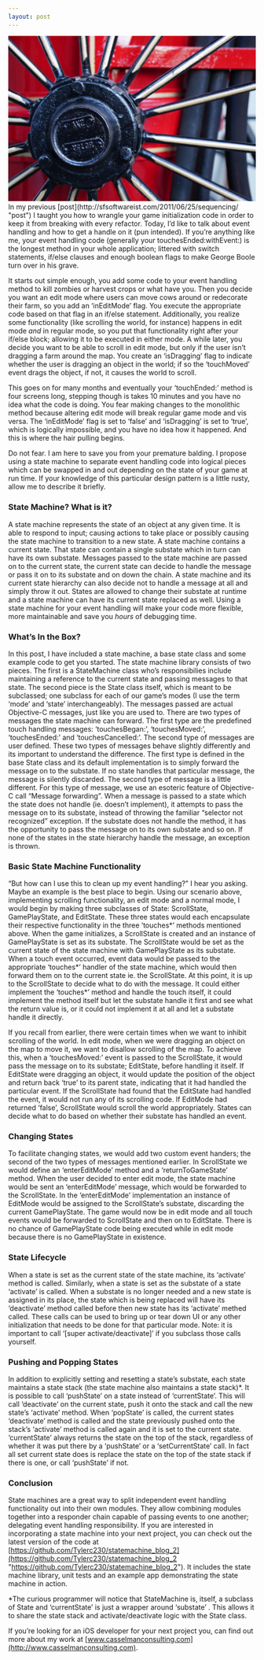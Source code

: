 ```yaml
---
layout: post
---
```

<img src="/images/fulls/IMG_0016.jpg" class="fit image">
In my previous [post](http://sfsoftwareist.com/2011/06/25/sequencing/ "post") I taught you how to wrangle your game initialization code in order to keep it from breaking with every refactor. Today, I’d like to talk about event handling and how to get a handle on it (pun intended). If you’re anything like me, your event handling code (generally your touchesEnded:withEvent:) is the longest method in your whole application; littered with switch statements, if/else clauses and enough boolean flags to make George Boole turn over in his grave.

It starts out simple enough, you add some code to your event handling method to kill zombies or harvest crops or what have you. Then you decide you want an edit mode where users can move cows around or redecorate their farm, so you add an ‘inEditMode’ flag. You execute the appropriate code based on that flag in an if/else statement. Additionally, you realize some functionality (like scrolling the world, for instance) happens in edit mode _and_ in regular mode, so you put that functionality right after your if/else block; allowing it to be executed in either mode. A while later, you decide you want to be able to scroll in edit mode, but only if the user isn’t dragging a farm around the map. You create an ‘isDragging’ flag to indicate whether the user is dragging an object in the world; if so the ‘touchMoved’ event drags the object, if not, it causes the world to scroll.

This goes on for many months and eventually your ‘touchEnded:’ method is four screens long, stepping though is takes 10 minutes and you have no idea what the code is doing. You fear making changes to the monolithic method because altering edit mode will break regular game mode and vis versa. The ‘inEditMode’ flag is set to ‘false’ and ‘isDragging’ is set to ‘true’, which is logically impossible, and you have no idea how it happened. And this is where the hair pulling begins.

Do not fear. I am here to save you from your premature balding. I propose using a state machine to separate event handling code into logical pieces which can be swapped in and out depending on the state of your game at run time. If your knowledge of this particular design pattern is a little rusty, allow me to describe it briefly.

### State Machine? What is it?

A state machine represents the state of an object at any given time. It is able to respond to input; causing actions to take place or possibly causing the state machine to transition to a new state. A state machine contains a current state. That state can contain a single substate which in turn can have its own substate. Messages passed to the state machine are passed on to the current state, the current state can decide to handle the message or pass it on to its substate and on down the chain. A state machine and its current state hierarchy can also decide not to handle a message at all and simply throw it out. States are allowed to change their substate at runtime and a state machine can have its current state replaced as well. Using a state machine for your event handling will make your code more flexible, more maintainable and save you _hours_ of debugging time.

### What’s In the Box?

In this post, I have included a state machine, a base state class and some example code to get you started. The state machine library consists of two pieces. The first is a StateMachine class who’s responsibilies include maintaining a reference to the current state and passing messages to that state. The second piece is the State class itself, which is meant to be subclassed; one subclass for each of our game’s modes (I use the term ‘mode’ and ‘state’ interchangeably). The messages passed are actual Objective-C messages, just like you are used to. There are two types of messages the state machine can forward. The first type are the predefined touch handling messages: ‘touchesBegan:’, ‘touchesMoved:’, ‘touchesEnded:’ and ‘touchesCancelled:’. The second type of messages are user defined. These two types of messages behave slightly differently and its important to understand the difference. The first type is defined in the base State class and its default implementation is to simply forward the message on to the substate. If no state handles that particular message, the message is silently discarded. The second type of message is a little different. For this type of message, we use an esoteric feature of Objective-C call “Message forwarding”. When a message is passed to a state which the state does not handle (ie. doesn’t implement), it attempts to pass the message on to its substate, instead of throwing the familiar “selector not recognized” exception. If the substate does not handle the method, it has the opportunity to pass the message on to its own substate and so on. If none of the states in the state hierarchy handle the message, an exception is thrown.

### Basic State Machine Functionality

“But how can I use this to clean up my event handling?” I hear you asking. Maybe an example is the best place to begin. Using our scenario above, implementing scrolling functionality, an edit mode and a normal mode, I would begin by making three subclasses of State: ScrollState, GamePlayState, and EditState. These three states would each encapsulate their respective functionality in the three ‘touches*’ methods mentioned above. When the game initializes, a ScrollState is created and an instance of GamePlayState is set as its substate. The ScrollState would be set as the current state of the state machine with GamePlayState as its substate. When a touch event occurred, event data would be passed to the appropriate ‘touches*’ handler of the state machine, which would then forward them on to the current state ie. the ScrollState. At this point, it is up to the ScrollState to decide what to do with the message. It could either implement the ‘touches*’ method and handle the touch itself, it could implement the method itself but let the substate handle it first and see what the return value is, or it could not implement it at all and let a substate handle it directly.

If you recall from earlier, there were certain times when we want to inhibit scrolling of the world. In edit mode, when we were dragging an object on the map to move it, we want to disallow scrolling of the map. To achieve this, when a ‘touchesMoved:’ event is passed to the ScrollState, it would pass the message on to its substate; EditState, before handling it itself. If EditState were dragging an object, it would update the position of the object and return back ‘true’ to its parent state, indicating that it had handled the particular event. If the ScrollState had found that the EditState had handled the event, it would not run any of its scrolling code. If EditMode had returned ‘false’, ScrollState would scroll the world appropriately. States can decide what to do based on whether their substate has handled an event.

### Changing States

To facilitate changing states, we would add two custom event handers; the second of the two types of messages mentioned earlier. In ScrollState we would define an ‘enterEditMode’ method and a ‘returnToGameState’ method. When the user decided to enter edit mode, the state machine would be sent an ‘enterEditMode’ message, which would be forwarded to the ScrollState. In the ‘enterEditMode’ implementation an instance of EditMode would be assigned to the ScrollState’s substate, discarding the current GamePlayState. The game would now be in edit mode and all touch events would be forwarded to ScrollState and then on to EditState. There is no chance of GamePlayState code being executed while in edit mode because there is no GamePlayState in existence.

### State Lifecycle

When a state is set as the current state of the state machine, its ‘activate’ method is called. Similarly, when a state is set as the substate of a state ‘activate’ is called. When a substate is no longer needed and a new state is assigned in its place, the state which is being replaced will have its ‘deactivate’ method called before then new state has its ‘activate’ methed called. These calls can be used to bring up or tear down UI or any other initialization that needs to be done for that particular mode. Note: it is important to call ‘[super activate/deactivate]’ if you subclass those calls yourself.

### Pushing and Popping States

In addition to explicitly setting and resetting a state’s substate, each state maintains a state stack (the state machine also maintains a state stack)*. It is possible to call ‘pushState’ on a state instead of ‘currentState’. This will call ‘deactivate’ on the current state, push it onto the stack and call the new state’s ‘activate’ method. When ‘popState’ is called, the current states ‘deactivate’ method is called and the state previously pushed onto the stack’s ‘activate’ method is called again and it is set to the current state. ‘currentState’ always returns the state on the top of the stack, regardless of whether it was put there by a ‘pushState’ or a ‘setCurrentState’ call. In fact all set current state does is replace the state on the top of the state stack if there is one, or call ‘pushState’ if not.

### Conclusion

State machines are a great way to split independent event handling functionality out into their own modules. They allow combining modules together into a responder chain capable of passing events to one another; delegating event handling responsibility. If you are interested in incorporating a state machine into your next project, you can check out the latest version of the code at [https://github.com/Tylerc230/statemachine_blog_2](https://github.com/Tylerc230/statemachine_blog_2 "https://github.com/Tylerc230/statemachine_blog_2"). It includes the state machine library, unit tests and an example app demonstrating the state machine in action.

*The curious programmer will notice that StateMachine is, itself, a subclass of State and ‘currentState’ is just a wrapper around ‘substate’ . This allows it to share the state stack and activate/deactivate logic with the State class.

If you’re looking for an iOS developer for your next project you, can find out more about my work at [www.casselmanconsulting.com](http://www.casselmanconsulting.com).

